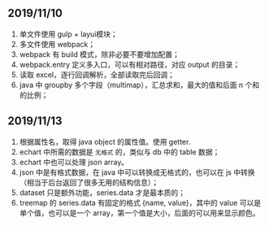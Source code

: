 ## 2019/11/10
1. 单文件使用 gulp + layui模块；
2. 多文件使用 webpack；
3. webpack 有 build 模式，除非必要不要增加配置；
4. webpack.entry 定义多入口，可以有相对路径，对应 output 的目录；
5. 读取 excel，逐行回调解析，全部读取完后回调；
6. java 中 groupby 多个字段（multimap），汇总求和，最大的值和后面 n 个和的比例；


## 2019/11/13
1. 根据属性名，取得 java object 的属性值。使用 
getter.
1. echart 中所需的数据是 `无格式` 的，类似与 db 中的 table 数据；
1. echart 中也可以处理 json array。
1. json 中是有格式数据，在 java 中可以转换成无格式的，也可以在 js 中转换（相当于后台返回了很多无用的结构信息）；
1. dataset 只是额外功能，series.data 才是最本质的；
1. treemap 的 series.data 有固定的格式 {name, value}，其中的 value 可以是单个值，也可以是一个 array，第一个值是大小，后面的可以用来显示颜色。

